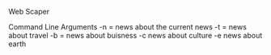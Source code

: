 Web Scaper

Command Line Arguments
-n = news about the current news
-t = news about travel
-b = news about buisness
-c news about culture
-e news about earth
